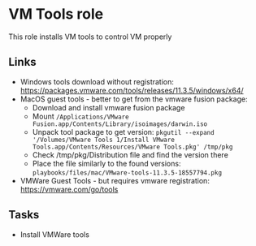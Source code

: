 # VM Tools role

This role installs VM tools to control VM properly

## Links

* Windows tools download without registration: https://packages.vmware.com/tools/releases/11.3.5/windows/x64/
* MacOS guest tools - better to get from the vmware fusion package:
  * Download and install vmware fusion package
  * Mount `/Applications/VMware Fusion.app/Contents/Library/isoimages/darwin.iso`
  * Unpack tool package to get version: `pkgutil --expand '/Volumes/VMware Tools 1/Install VMware Tools.app/Contents/Resources/VMware Tools.pkg' /tmp/pkg`
  * Check /tmp/pkg/Distribution file and find the version there
  * Place the file similarly to the found versions: `playbooks/files/mac/VMware-tools-11.3.5-18557794.pkg`
* VMWare Guest Tools - but requires vmware registration: https://vmware.com/go/tools

## Tasks

* Install VMWare tools
